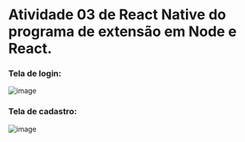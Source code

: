 # Atividade 03 de React Native do programa de extensão em Node e React.

<h3>Tela de login: </h3>

![image](https://user-images.githubusercontent.com/71341597/206319912-b8457452-977f-497b-aeeb-4f48d885ae0d.png)

<h3>Tela de cadastro: </h3>

![image](https://user-images.githubusercontent.com/71341597/206862302-cbfa407f-9e8d-45ce-b7aa-2ecda0aef98c.png)



